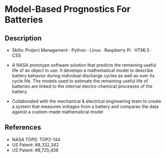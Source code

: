 # Model-Based Prognostics For Batteries 

## Description
- Skills: Project Management · Python · Linux · Raspberry Pi · HTML5 · CSS

- A NASA prototype software solution that predicts the remaining useful life of an object in use. It develops a mathematical model to describe battery behavior during individual discharge cycles as well as over its cycle life. The models used to estimate the remaining useful life of batteries are linked to the internal electro-chemical processes of the battery.
- Collaborated with the mechanical & electrical engineering team to create a system that measures voltages from a battery and compares the data against a custom-made mathematical model

## References
- NASA TOPS: TOP2-144
- US Patent: #8,332,342
- US Patent: #8,725,456
